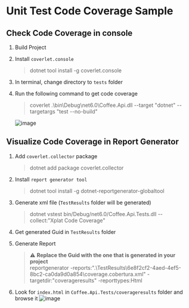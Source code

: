 # Unit Test Code Coverage Sample
## Check Code Coverage in console
1. Build Project
2. Install `coverlet.console`
    >dotnet tool install -g coverlet.console
3. In terminal, change directory to `tests` folder
4. Run the following command to get code coverage
    >coverlet .\bin\Debug\net6.0\Coffee.Api.dll --target "dotnet" --targetargs "test --no-build"
    
    ![image](https://user-images.githubusercontent.com/87221151/197903354-9a9f71ad-e462-4aad-b42a-1a0b42a28464.png)
    
## Visualize Code Coverage in Report Generator
1. Add `coverlet.collector` package
    >dotnet add package coverlet.collector
2. Install `report generator tool`
    >dotnet tool install -g dotnet-reportgenerator-globaltool
3. Generate xml file (`TestResults` folder will be generated)
    >dotnet vstest bin/Debug/net6.0/Coffee.Api.Tests.dll --collect:"Xplat Code Coverage"
4. Get generated Guid in `TestResults` folder
5. Generate Report

    >:warning: **Replace the Guid with the one that is generated in your project**<br />
    >reportgenerator -reports:".\TestResults\6e8f2cf2-4aed-4ef5-8bc2-ca0da9d0a854\coverage.cobertura.xml" -targetdir:"coverageresults" -reporttypes:Html
6. Look for `index.html` in `Coffee.Api.Tests/coverageresults` folder and browse it
![image](https://user-images.githubusercontent.com/87221151/197903074-4f1ad625-48d5-448e-b5b8-9aae5bc0a841.png)
